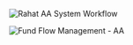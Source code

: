 ![Rahat AA System Workflow](https://assets.rumsan.net/rahat/aa-system-workflow.png)

![Fund Flow Management - AA](https://assets.rumsan.net/rahat/fund-flow-management-aa.png)

